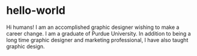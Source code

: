 # hello-world

Hi humans!
I am an accomplished graphic designer wishing to make a career change.
I am a graduate of Purdue University. In addition to being a long time graphic designer and marketing professional, I have also taught graphic design.

